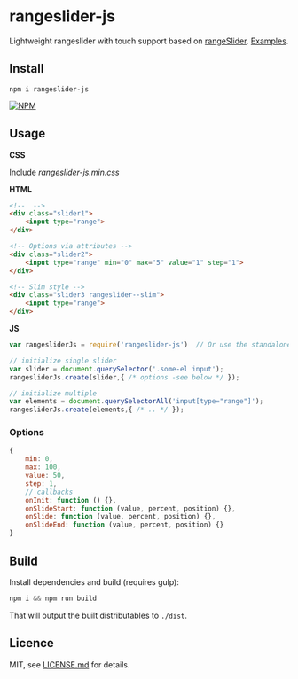 # rangeslider-js

Lightweight rangeslider with touch support based on [rangeSlider](https://github.com/Stryzhevskyi/rangeSlider). [Examples][1].

[1]: http://stbaer.github.io/rangeslider-js/

## Install

`npm i rangeslider-js`

[![NPM](https://nodei.co/npm/rangeslider-js.png?downloads=true)](https://nodei.co/npm/rangeslider-js/)


## Usage

**CSS**

Include *rangeslider-js.min.css*

**HTML**

```html
<!--  -->
<div class="slider1">
    <input type="range">
</div>

<!-- Options via attributes -->
<div class="slider2">
    <input type="range" min="0" max="5" value="1" step="1">
</div>

<!-- Slim style -->
<div class="slider3 rangeslider--slim">
    <input type="range">
</div>
```

**JS**

```js
var rangesliderJs = require('rangeslider-js')  // Or use the standalone version from the dist folder

// initialize single slider
var slider = document.querySelector('.some-el input');
rangesliderJs.create(slider,{ /* options -see below */ });

// initialize multiple
var elements = document.querySelectorAll('input[type="range"]');
rangesliderJs.create(elements,{ /* .. */ });
```

### Options

```js
{
    min: 0,
    max: 100,
    value: 50,
    step: 1,
    // callbacks
    onInit: function () {},
    onSlideStart: function (value, percent, position) {},
    onSlide: function (value, percent, position) {},
    onSlideEnd: function (value, percent, position) {}
}
```
## Build

Install dependencies and build (requires gulp):

```js
npm i && npm run build
```

That will output the built distributables to `./dist`.

[node]:       http://nodejs.org/
[gulp]:       http://gulpjs.com/

[10]: https://github.com/stbaer/rangeslider-js/issues
[11]: http://jsfiddle.net
[12]: http://jsbin.com/
[20]: http://nodejs.org

## Licence

MIT, see [LICENSE.md](http://github.com/stbaer/rangeslider-js/blob/master/LICENSE.md) for details.
